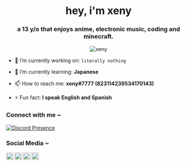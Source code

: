<h1 align="center">hey, i'm xeny</h1>
<h3 align="center">a 13 y/o that enjoys anime, electronic music, coding and minecraft.</h3>

<p align="center"> <img src="https://komarev.com/ghpvc/?username=1x6&label=Profile%20views&color=cdf0ea&style=flat-square" alt="xeny" /> </p>



- 🔭 I’m currently working on: `literally nothing`

- 🌱 I’m currently learning: **Japanese**

- 📫 How to reach me: **xeny#7777 (823114239534170143)**

- ⚡ Fun fact: **I speak English and Spanish**


<h3 align="left">Connect with me ~</h3>

[![Discord Presence](https://lanyard-profile-readme.vercel.app/api/823114239534170143)](https://discord.com/users/823114239534170143)

<h3 align="left">Social Media ~</h3>
<a href="https://discord.com/users/823114239534170143">
  <img align="left" alt="Discord" width="20px" src="https://cdn.jsdelivr.net/npm/simple-icons@v3/icons/discord.svg" />
</a>
<a href="https://keybase.io/xeny">
  <img align="left" alt="Keybase" width="20px" src="https://cdn.jsdelivr.net/npm/simple-icons@v3/icons/keybase.svg" />
</a>
<a href="https://www.last.fm/user/syskeyed">
  <img align="left" alt="Last.fm" width="20px" src="https://simpleicons.org/icons/lastdotfm.svg" />
</a>
<a href="https://open.spotify.com/user/xenyths">
  <img align="left" alt="Spotify" width="20px" src="https://cdn.jsdelivr.net/npm/simple-icons@v3/icons/spotify.svg" />
</a>



